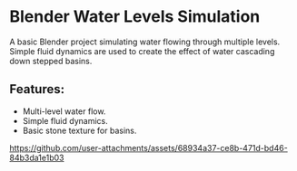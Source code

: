 # Blender Water Levels Simulation

A basic Blender project simulating water flowing through multiple levels. Simple fluid dynamics are used to create the effect of water cascading down stepped basins.

## Features:
- Multi-level water flow.
- Simple fluid dynamics.
- Basic stone texture for basins.



https://github.com/user-attachments/assets/68934a37-ce8b-471d-bd46-84b3da1e1b03

